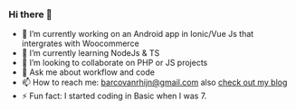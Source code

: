 ### Hi there 👋

- 🔭 I’m currently working on an Android app in Ionic/Vue Js that intergrates with Woocommerce
- 🌱 I’m currently learning NodeJs & TS
- 👯 I’m looking to collaborate on PHP or JS projects
- 💬 Ask me about workflow and code
- 📫 How to reach me: barcovanrhijn@gmail.com also [check out my blog](https://barcovanrhijn.github.io)
- ⚡ Fun fact: I started coding in Basic when I was 7.
